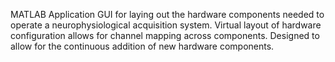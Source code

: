 MATLAB Application GUI for laying out the hardware components needed to operate a neurophysiological acquisition system. Virtual layout of hardware configuration allows for channel mapping across components. Designed to allow for the continuous addition of new hardware components. 
